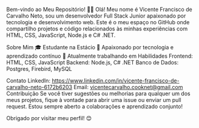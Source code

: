 Bem-vindo ao Meu Repositório! 👨‍💻
Olá! Meu nome é Vicente Francisco de Carvalho Neto, sou um desenvolvedor Full Stack Junior apaixonado por tecnologia e desenvolvimento web. Este é o meu espaço no GitHub onde compartilho projetos e código relacionados às minhas experiências com HTML, CSS, JavaScript, Node.js e C# .NET.

Sobre Mim
🎓 Estudante na Estácio
🌱 Apaixonado por tecnologia e aprendizado contínuo
💼 Atualmente trabalhando em 
Habilidades
Frontend: HTML, CSS, JavaScript
Backend: Node.js, C# .NET
Banco de Dados: Postgres, Firebird, MySQL

Contato
LinkedIn: https://www.linkedin.com/in/vicente-francisco-de-carvalho-neto-6172b6203
Email: vicentecarvalho.cooknet@gmail.com
Contribuição
Se você tiver sugestões ou melhorias para qualquer um dos meus projetos, fique à vontade para abrir uma issue ou enviar um pull request. Estou sempre aberto a colaborações e aprendizado conjunto!

Obrigado por visitar meu perfil! 😊
